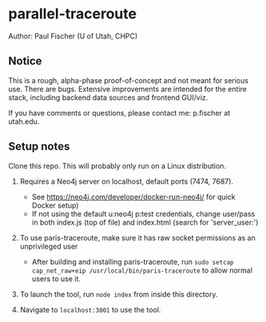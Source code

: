 # parallel-traceroute

Author: Paul Fischer (U of Utah, CHPC)

## Notice

This is a rough, alpha-phase proof-of-concept and not meant for serious use. There are bugs. Extensive improvements are intended for the entire stack, including backend data sources and frontend GUI/viz.

If you have comments or questions, please contact me: p.fischer at utah.edu.

## Setup notes

Clone this repo. This will probably only run on a Linux distribution.

1. Requires a Neo4j server on localhost, default ports (7474, 7687).
    * See https://neo4j.com/developer/docker-run-neo4j/ for quick Docker setup)
    * If not using the default u:neo4j p:test credentials, change user/pass in both index.js (top of file) and index.html (search for 'server_user:')

2. To use paris-traceroute, make sure it has raw socket permissions as an unprivileged user
    * After building and installing paris-traceroute, run `sudo setcap cap_net_raw+eip /usr/local/bin/paris-traceroute` to allow normal users to use it.

3. To launch the tool, run `node index` from inside this directory.

4. Navigate to `localhost:3001` to use the tool.